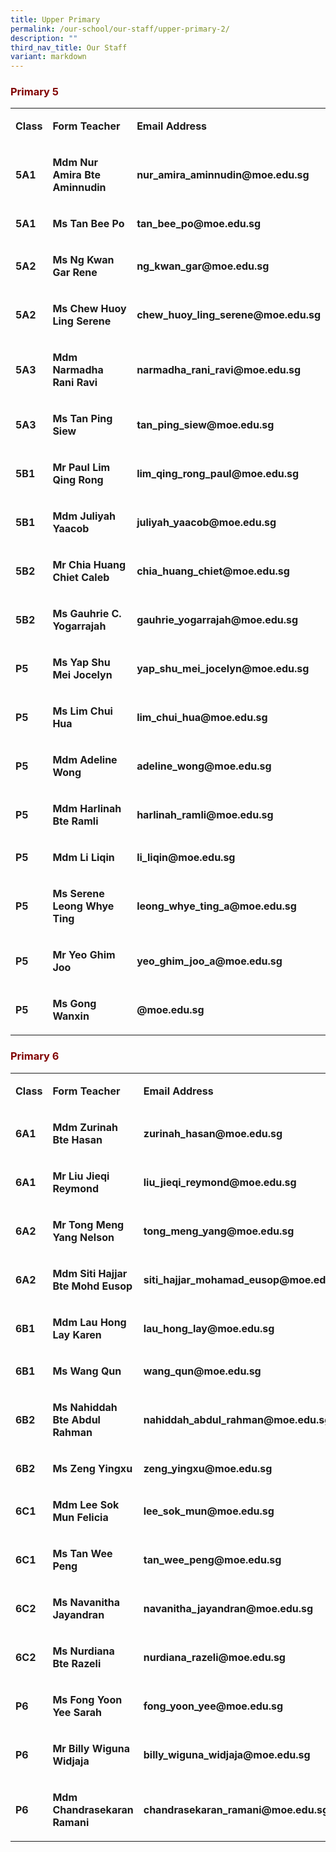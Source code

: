 ```yaml
---
title: Upper Primary
permalink: /our-school/our-staff/upper-primary-2/
description: ""
third_nav_title: Our Staff
variant: markdown
---
```

<h3 style="text-align: justify;"><strong><span style="color: #800000;">Primary 5</span></strong></h3>
<table>
<tbody>
<tr>
<td rowspan="1" colspan="1">
<p><strong>Class</strong>
</p>
</td>
<td rowspan="1" colspan="1">
<p><strong>Form Teacher</strong>
</p>
</td>
<td rowspan="1" colspan="1">
<p><strong>Email Address</strong>
</p>
</td>
</tr>
<tr>
<td rowspan="1" colspan="1">
<p><strong>5A1</strong>
</p>
</td>
<td rowspan="1" colspan="1">
<p><strong>Mdm Nur Amira Bte Aminnudin</strong>
</p>
</td>
<td rowspan="1" colspan="1">
<p><strong>nur_amira_aminnudin@moe.edu.sg</strong>
</p>
</td>
</tr>
<tr>
<td rowspan="1" colspan="1">
<p><strong>5A1</strong>
</p>
</td>
<td rowspan="1" colspan="1">
<p><strong>Ms Tan Bee Po</strong>
</p>
</td>
<td rowspan="1" colspan="1">
<p><strong>tan_bee_po@moe.edu.sg</strong>
</p>
</td>
</tr>
<tr>
<td rowspan="1" colspan="1">
<p><strong>5A2</strong>
</p>
</td>
<td rowspan="1" colspan="1">
<p><strong>Ms Ng Kwan Gar Rene</strong>
</p>
</td>
<td rowspan="1" colspan="1">
<p><strong>ng_kwan_gar@moe.edu.sg</strong>
</p>
</td>
</tr>
<tr>
<td rowspan="1" colspan="1">
<p><strong>5A2</strong>
</p>
</td>
<td rowspan="1" colspan="1">
<p><strong>Ms Chew Huoy Ling Serene</strong>
</p>
</td>
<td rowspan="1" colspan="1">
<p><strong>chew_huoy_ling_serene@moe.edu.sg</strong>
</p>
</td>
</tr>
<tr>
<td rowspan="1" colspan="1">
<p><strong>5A3</strong>
</p>
</td>
<td rowspan="1" colspan="1">
<p><strong>Mdm Narmadha Rani Ravi</strong>
</p>
</td>
<td rowspan="1" colspan="1">
<p><strong>narmadha_rani_ravi@moe.edu.sg</strong>
</p>
</td>
</tr>
<tr>
<td rowspan="1" colspan="1">
<p><strong>5A3</strong>
</p>
</td>
<td rowspan="1" colspan="1">
<p><strong>Ms Tan Ping Siew</strong>
</p>
</td>
<td rowspan="1" colspan="1">
<p><strong>tan_ping_siew@moe.edu.sg</strong>
</p>
</td>
</tr>
<tr>
<td rowspan="1" colspan="1">
<p><strong>5B1</strong>
</p>
</td>
<td rowspan="1" colspan="1">
<p><strong>Mr Paul Lim Qing Rong</strong>
</p>
</td>
<td rowspan="1" colspan="1">
<p><strong>lim_qing_rong_paul@moe.edu.sg</strong>
</p>
</td>
</tr>
<tr>
<td rowspan="1" colspan="1">
<p><strong>5B1</strong>
</p>
</td>
<td rowspan="1" colspan="1">
<p><strong>Mdm Juliyah Yaacob</strong>
</p>
</td>
<td rowspan="1" colspan="1">
<p><strong>juliyah_yaacob@moe.edu.sg</strong>
</p>
</td>
</tr>
<tr>
<td rowspan="1" colspan="1">
<p><strong>5B2</strong>
</p>
</td>
<td rowspan="1" colspan="1">
<p><strong>Mr Chia Huang Chiet Caleb</strong>
</p>
</td>
<td rowspan="1" colspan="1">
<p><strong>chia_huang_chiet@moe.edu.sg</strong>
</p>
</td>
</tr>
<tr>
<td rowspan="1" colspan="1">
<p><strong>5B2</strong>
</p>
</td>
<td rowspan="1" colspan="1">
<p><strong>Ms Gauhrie C. Yogarrajah</strong>
</p>
</td>
<td rowspan="1" colspan="1">
<p><strong>gauhrie_yogarrajah@moe.edu.sg</strong>
</p>
</td>
</tr>
<tr>
<td rowspan="1" colspan="1">
<p><strong>P5</strong>
</p>
</td>
<td rowspan="1" colspan="1">
<p><strong>Ms Yap Shu Mei Jocelyn</strong>
</p>
</td>
<td rowspan="1" colspan="1">
<p><strong>yap_shu_mei_jocelyn@moe.edu.sg</strong>
</p>
</td>
</tr>
<tr>
<td rowspan="1" colspan="1">
<p><strong>P5</strong>
</p>
</td>
<td rowspan="1" colspan="1">
<p><strong>Ms Lim Chui Hua</strong>
</p>
</td>
<td rowspan="1" colspan="1">
<p><strong>lim_chui_hua@moe.edu.sg</strong>
</p>
</td>
</tr>
<tr>
<td rowspan="1" colspan="1">
<p><strong>P5</strong>
</p>
</td>
<td rowspan="1" colspan="1">
<p><strong>Mdm Adeline Wong</strong>
</p>
</td>
<td rowspan="1" colspan="1">
<p><strong>adeline_wong@moe.edu.sg</strong>
</p>
</td>
</tr>
<tr>
<td rowspan="1" colspan="1">
<p><strong>P5</strong>
</p>
</td>
<td rowspan="1" colspan="1">
<p><strong>Mdm Harlinah Bte Ramli</strong>
</p>
</td>
<td rowspan="1" colspan="1">
<p><strong>harlinah_ramli@moe.edu.sg</strong>
</p>
</td>
</tr>
<tr>
<td rowspan="1" colspan="1">
<p><strong>P5</strong>
</p>
</td>
<td rowspan="1" colspan="1">
<p><strong>Mdm Li Liqin</strong>
</p>
</td>
<td rowspan="1" colspan="1">
<p><strong>li_liqin@moe.edu.sg</strong>
</p>
</td>
</tr>
<tr>
<td rowspan="1" colspan="1">
<p><strong>P5</strong>
</p>
</td>
<td rowspan="1" colspan="1">
<p><strong>Ms Serene Leong Whye Ting</strong>
</p>
</td>
<td rowspan="1" colspan="1">
<p><strong>leong_whye_ting_a@moe.edu.sg</strong>
</p>
</td>
</tr>
<tr>
<td rowspan="1" colspan="1">
<p><strong>P5</strong>
</p>
</td>
<td rowspan="1" colspan="1">
<p><strong>Mr Yeo Ghim Joo</strong>
</p>
</td>
<td rowspan="1" colspan="1">
<p><strong>yeo_ghim_joo_a@moe.edu.sg</strong>
</p>
</td>
</tr>
<tr>
<td rowspan="1" colspan="1">
<p><strong>P5</strong>
</p>
</td>
<td rowspan="1" colspan="1">
<p><strong>Ms Gong Wanxin</strong>
</p>
</td>
<td rowspan="1" colspan="1">
<p><strong>@moe.edu.sg</strong>
</p>
</td>
</tr>


</tbody>
</table>
<h3 style="text-align: justify;"><strong><span style="color: #800000;">Primary 6</span></strong></h3>
<table>
<tbody>
<tr>
<td rowspan="1" colspan="1">
<p><strong>Class</strong>
</p>
</td>
<td rowspan="1" colspan="1">
<p><strong>Form Teacher</strong>
</p>
</td>
<td rowspan="1" colspan="1">
<p><strong>Email Address</strong>
</p>
</td>
</tr>
<tr>
<td rowspan="1" colspan="1">
<p><strong>6A1</strong>
</p>
</td>
<td rowspan="1" colspan="1">
<p><strong>Mdm Zurinah Bte Hasan</strong>
</p>
</td>
<td rowspan="1" colspan="1">
<p><strong>zurinah_hasan@moe.edu.sg</strong>
</p>
</td>
</tr>
<tr>
<td rowspan="1" colspan="1">
<p><strong>6A1</strong>
</p>
</td>
<td rowspan="1" colspan="1">
<p><strong>Mr Liu Jieqi Reymond</strong>
</p>
</td>
<td rowspan="1" colspan="1">
<p><strong>liu_jieqi_reymond@moe.edu.sg</strong>
</p>
</td>
</tr>
<tr>
<td rowspan="1" colspan="1">
<p><strong>6A2</strong>
</p>
</td>
<td rowspan="1" colspan="1">
<p><strong>Mr Tong Meng Yang Nelson</strong>
</p>
</td>
<td rowspan="1" colspan="1">
<p><strong>tong_meng_yang@moe.edu.sg</strong>
</p>
</td>
</tr>
<tr>
<td rowspan="1" colspan="1">
<p><strong>6A2</strong>
</p>
</td>
<td rowspan="1" colspan="1">
<p><strong>Mdm Siti Hajjar Bte Mohd Eusop</strong>
</p>
</td>
<td rowspan="1" colspan="1">
<p><strong>siti_hajjar_mohamad_eusop@moe.edu.sg</strong>
</p>
</td>
</tr>
<tr>
<td rowspan="1" colspan="1">
<p><strong>6B1</strong>
</p>
</td>
<td rowspan="1" colspan="1">
<p><strong>Mdm Lau Hong Lay Karen</strong>
</p>
</td>
<td rowspan="1" colspan="1">
<p><strong>lau_hong_lay@moe.edu.sg</strong>
</p>
</td>
</tr>
<tr>
<td rowspan="1" colspan="1">
<p><strong>6B1</strong>
</p>
</td>
<td rowspan="1" colspan="1">
<p><strong>Ms Wang Qun</strong>
</p>
</td>
<td rowspan="1" colspan="1">
<p><strong>wang_qun@moe.edu.sg</strong>
</p>
</td>
</tr>
<tr>
<td rowspan="1" colspan="1">
<p><strong>6B2</strong>
</p>
</td>
<td rowspan="1" colspan="1">
<p><strong>Ms Nahiddah Bte Abdul Rahman</strong>
</p>
</td>
<td rowspan="1" colspan="1">
<p><strong>nahiddah_abdul_rahman@moe.edu.sg</strong>
</p>
</td>
</tr>
<tr>
<td rowspan="1" colspan="1">
<p><strong>6B2</strong>
</p>
</td>
<td rowspan="1" colspan="1">
<p><strong>Ms Zeng Yingxu</strong>
</p>
</td>
<td rowspan="1" colspan="1">
<p><strong>zeng_yingxu@moe.edu.sg</strong>
</p>
</td>
</tr>
<tr>
<td rowspan="1" colspan="1">
<p><strong>6C1</strong>
</p>
</td>
<td rowspan="1" colspan="1">
<p><strong>Mdm Lee Sok Mun Felicia</strong>
</p>
</td>
<td rowspan="1" colspan="1">
<p><strong>lee_sok_mun@moe.edu.sg</strong>
</p>
</td>
</tr>
<tr>
<td rowspan="1" colspan="1">
<p><strong>6C1</strong>
</p>
</td>
<td rowspan="1" colspan="1">
<p><strong>Ms Tan Wee Peng</strong>
</p>
</td>
<td rowspan="1" colspan="1">
<p><strong>tan_wee_peng@moe.edu.sg</strong>
</p>
</td>
</tr>
<tr>
<td rowspan="1" colspan="1">
<p><strong>6C2</strong>
</p>
</td>
<td rowspan="1" colspan="1">
<p><strong>Ms Navanitha Jayandran</strong>
</p>
</td>
<td rowspan="1" colspan="1">
<p><strong>navanitha_jayandran@moe.edu.sg</strong>
</p>
</td>
</tr>
<tr>
<td rowspan="1" colspan="1">
<p><strong>6C2</strong>
</p>
</td>
<td rowspan="1" colspan="1">
<p><strong>Ms Nurdiana Bte Razeli</strong>
</p>
</td>
<td rowspan="1" colspan="1">
<p><strong>nurdiana_razeli@moe.edu.sg</strong>
</p>
</td>
</tr>
<tr>
<td rowspan="1" colspan="1">
<p><strong>P6</strong>
</p>
</td>
<td rowspan="1" colspan="1">
<p><strong>Ms Fong Yoon Yee Sarah</strong>
</p>
</td>
<td rowspan="1" colspan="1">
<p><strong>fong_yoon_yee@moe.edu.sg</strong>
</p>
</td>
</tr>
<tr>
<td rowspan="1" colspan="1">
<p><strong>P6</strong>
</p>
</td>
<td rowspan="1" colspan="1">
<p><strong>Mr Billy Wiguna Widjaja</strong>
</p>
</td>
<td rowspan="1" colspan="1">
<p><strong>billy_wiguna_widjaja@moe.edu.sg</strong>
</p>
</td>
</tr>
<tr>
<td rowspan="1" colspan="1">
<p><strong>P6</strong>
</p>
</td>
<td rowspan="1" colspan="1">
<p><strong>Mdm Chandrasekaran Ramani</strong>
</p>
</td>
<td rowspan="1" colspan="1">
<p><strong>chandrasekaran_ramani@moe.edu.sg</strong>
</p>
</td>
</tr>
</tbody>
</table>
<p></p>